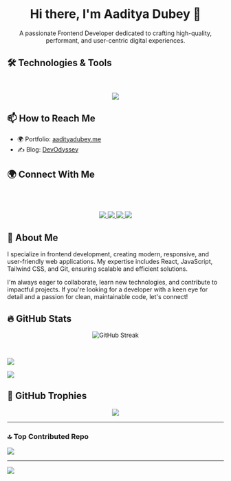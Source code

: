 <!--=======<p align="right"> <img src="https://komarev.com/ghpvc/?username=aaditya-dubey09&label=Profile%20views&color=0e75b6&style=flat" alt="Aaditya" /> </p>========-->

<h1 align="center">Hi there, I'm Aaditya Dubey 👋</h1>

<p align="center">
  A passionate Frontend Developer dedicated to crafting high-quality, performant, and user-centric digital experiences.
</p>



## 🛠️ Technologies & Tools

<br />
<p align="center">
  <img src="https://skillicons.dev/icons?i=html,css,js,bootstrap,tailwind,react,vite,threejs,git,github,vscode" />
</p>



## 📫 How to Reach Me

- 🌍 Portfolio: [aadityadubey.me](https://aadityadubey.netlify.app)
- ✍️ Blog: [DevOdyssey](https://devodyssey.netlify.app)



## 🌍 Connect With Me

<br /><br />
<p align="center">
  <a href="https://linkedin.com/in/aadityadubey" target="_blank">
    <img src="https://img.shields.io/badge/LinkedIn-0077B5?style=for-the-badge&logo=linkedin&logoColor=white"/>
  </a>
  <a href="https://github.com/aaditya-dubey09" target="_blank">
    <img src="https://img.shields.io/badge/GitHub-181717?style=for-the-badge&logo=github&logoColor=white"/>
  </a>
  <a href="https://twitter.com/itsaadi_09" target="_blank">
    <img src="https://img.shields.io/badge/X-000000?style=for-the-badge&logo=X&logoColor=white"/>
  </a>
  <a href="https://instagram.com/cosmosphile946" target="_blank">
    <img src="https://img.shields.io/badge/Instagram-E4405F?style=for-the-badge&logo=instagram&logoColor=white"/>
  </a>
</p>



## 📝 About Me

<p align="left justify">I specialize in frontend development, creating modern, responsive, and user-friendly web applications. My expertise includes React, JavaScript, Tailwind CSS, and Git, ensuring scalable and efficient solutions.</p>

<p align="left justify">I'm always eager to collaborate, learn new technologies, and contribute to impactful projects. If you're looking for a developer with a keen eye for detail and a passion for clean, maintainable code, let's connect!</p>



## 🔥 GitHub Stats

<p align="center">
  <img src="https://github-readme-streak-stats.herokuapp.com?user=aaditya-dubey09&theme=github-dark-blue&hide_border=true" alt="GitHub Streak" />
</p><br />

![](https://github-readme-stats.vercel.app/api?username=aaditya-dubey09&theme=dark&hide_border=false&include_all_commits=false&count_private=false)<br/>

![](https://github-readme-stats.vercel.app/api/top-langs/?username=aaditya-dubey09&theme=dark&hide_border=false&include_all_commits=false&count_private=false&layout=compact)<br />



## **🏅 GitHub Trophies**
<p align="center">
  <img src="https://github-profile-trophy.vercel.app/?username=aaditya-dubey09&theme=onedark&no-frame=true&column=7" />
</p>

---

### 🔝 Top Contributed Repo
![](https://github-contributor-stats.vercel.app/api?username=aaditya-dubey09&limit=5&theme=tokyonight&combine_all_yearly_contributions=true)

---
[![](https://visitcount.itsvg.in/api?id=aaditya-dubey09&icon=0&color=0)](https://visitcount.itsvg.in)
